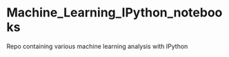 # Machine_Learning_IPython_notebooks
Repo containing various machine learning analysis with IPython
